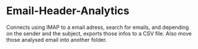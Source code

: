 # Email-Header-Analytics
Connects using IMAP to a email adress, search for emails, and depending on the sender and the subject, exports those infos to a CSV file. Also move those analysed email into another folder.
